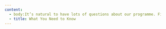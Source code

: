 ```yaml
---
content:
  - body:It’s natural to have lots of questions about our programme. Find out all the answers to your questions here, or get in touch to speak with us directly.
  - title: What You Need to Know
---
```

